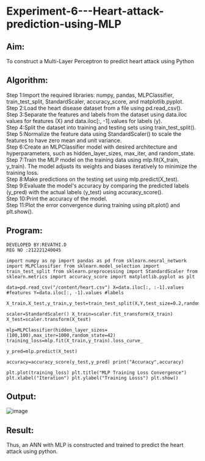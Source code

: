 # Experiment-6---Heart-attack-prediction-using-MLP
## Aim:
To construct a  Multi-Layer Perceptron to predict heart attack using Python
## Algorithm:
Step 1:Import the required libraries: numpy, pandas, MLPClassifier, train_test_split, StandardScaler, accuracy_score, and matplotlib.pyplot.<br>
Step 2:Load the heart disease dataset from a file using pd.read_csv().<br>
Step 3:Separate the features and labels from the dataset using data.iloc values for features (X) and data.iloc[:, -1].values for labels (y).<br>
Step 4:Split the dataset into training and testing sets using train_test_split().<br>
Step 5:Normalize the feature data using StandardScaler() to scale the features to have zero mean and unit variance.<br>
Step 6:Create an MLPClassifier model with desired architecture and hyperparameters, such as hidden_layer_sizes, max_iter, and random_state.<br>
Step 7:Train the MLP model on the training data using mlp.fit(X_train, y_train). The model adjusts its weights and biases iteratively to minimize the training loss.<br>
Step 8:Make predictions on the testing set using mlp.predict(X_test).<br>
Step 9:Evaluate the model's accuracy by comparing the predicted labels (y_pred) with the actual labels (y_test) using accuracy_score().<br>
Step 10:Print the accuracy of the model.<br>
Step 11:Plot the error convergence during training using plt.plot() and plt.show().<br>

## Program:
```
DEVELOPED BY:REVATHI.D
REG NO :212221240045
```
```
import numpy as np import pandas as pd from sklearn.neural_network import MLPClassifier from sklearn.model_selection import train_test_split from sklearn.preprocessing import StandardScaler from sklearn.metrics import accuracy_score import matplotlib.pyplot as plt

data=pd.read_csv("/content/heart.csv") X=data.iloc[:, :-1].values #features Y=data.iloc[:, -1].values #labels

X_train,X_test,y_train,y_test=train_test_split(X,Y,test_size=0.2,random_state=42)

scaler=StandardScaler() X_train=scaler.fit_transform(X_train) X_test=scaler.transform(X_test)

mlp=MLPClassifier(hidden_layer_sizes=(100,100),max_iter=1000,random_state=42) training_loss=mlp.fit(X_train,y_train).loss_curve_

y_pred=mlp.predict(X_test)

accuracy=accuracy_score(y_test,y_pred) print("Accuracy",accuracy)

plt.plot(training_loss) plt.title("MLP Training Loss Convergence") plt.xlabel("Iteration") plt.ylabel("Training Losss") plt.show()

```


## Output:
![image](https://github.com/Revathi-Dayalan/Experiment-6---Heart-attack-prediction-using-MLP/assets/96000574/e1f29cff-2a5b-448a-8cf3-5d3d69b0c73a)

## Result:
Thus, an ANN with MLP is constructed and trained to predict the heart attack using python.
     

